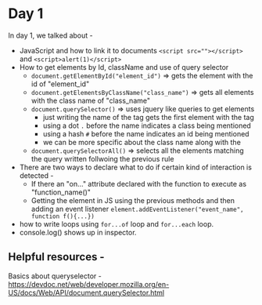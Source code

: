 # Day 1

In day 1, we talked about -
- JavaScript and how to link it to documents `<script src=""></script>` and `<script>alert(1)</script>`
- How to get elements by Id, className and use of query selector
    - `document.getElementById("element_id")` => gets the element with the id of "element_id"
    - `document.getElementsByClassName("class_name")` => gets all elements with the class name of "class_name"
    - `document.querySelector()` => uses jquery like queries to get elements 
        - just writing the name of the tag gets the first element with the tag
        - using a dot `.` before the name indicates a class being mentioned
        - using a hash `#` before the name indicates an id being mentioned
        - we can be more specific about the class name along with the 
    - `document.querySelectorAll()` => selects all the elements matching the query written follwoing the previous rule
- There are two ways to declare what to do if certain kind of interaction is detected -
    - If there an "on..." attribute declared with the function to execute as "function_name()"
    - Getting the element in JS using the previous methods and then adding an event listener `element.addEventListener("event_name", function f(){...})` 
- how to write loops using `for...of` loop and `for...each` loop.
- console.log() shows up in inspector.



## Helpful resources - 

Basics about queryselector - https://devdoc.net/web/developer.mozilla.org/en-US/docs/Web/API/document.querySelector.html